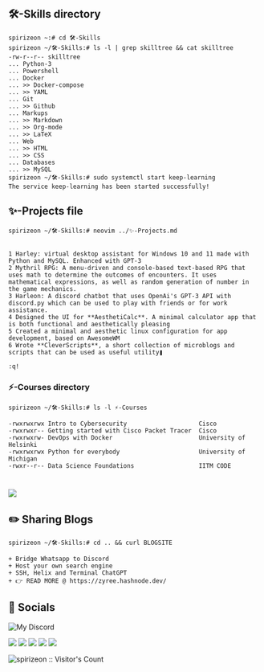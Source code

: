 ## 🛠-Skills directory
```
spirizeon ~:# cd 🛠-Skills
spirizeon ~/🛠-Skills:# ls -l | grep skilltree && cat skilltree
-rw-r--r-- skilltree
... Python-3
... Powershell
... Docker
... >> Docker-compose
... >> YAML
... Git
... >> Github
... Markups
... >> Markdown
... >> Org-mode
... >> LaTeX
... Web
... >> HTML
... >> CSS
... Databases
... >> MySQL
spirizeon ~/🛠-Skills:# sudo systemctl start keep-learning
The service keep-learning has been started successfully!
```

## ✨-Projects file
```
spirizeon ~/🛠-Skills:# neovim ../✨-Projects.md


1 Harley: virtual desktop assistant for Windows 10 and 11 made with Python and MySQL. Enhanced with GPT-3
2 Mythril RPG: A menu-driven and console-based text-based RPG that uses math to determine the outcomes of encounters. It uses mathematical expressions, as well as random generation of number in the game mechanics.
3 Harleon: A discord chatbot that uses OpenAi's GPT-3 API with discord.py which can be used to play with friends or for work assistance.
4 Designed the UI for **AesthetiCalc**. A minimal calculator app that is both functional and aesthetically pleasing
5 Created a minimal and aesthetic linux configuration for app development, based on AwesomeWM
6 Wrote **CleverScripts**, a short collection of microblogs and scripts that can be used as useful utility❚

:q!
```
### ⚡-Courses directory
```
spirizeon ~/🛠-Skills:# ls -l ⚡-Courses

-rwxrwxrwx Intro to Cybersecurity                    Cisco
-rwxrwxr-- Getting started with Cisco Packet Tracer  Cisco
-rwxrwxrw- DevOps with Docker                        University of Helsinki
-rwxrwxrwx Python for everybody                      University of Michigan
-rwxr--r-- Data Science Foundations                  IITM CODE
``` 
#
![](http://github-profile-summary-cards.vercel.app/api/cards/profile-details?username=spirizeon&theme=gruvbox)


## ✏️ Sharing Blogs
```
spirizeon ~/🛠-Skills:# cd .. && curl BLOGSITE

+ Bridge Whatsapp to Discord
+ Host your own search engine
+ SSH, Helix and Terminal ChatGPT
+ 👉 READ MORE @ https://zyree.hashnode.dev/
```

## 🏀 Socials

![My Discord](https://discord-readme-badge.vercel.app/api?id=1031196479337013338)

<a href="https://leetcode.com/Spirizeon/"><img src="https://img.shields.io/badge/LeetCode-000000?style=for-the-badge&logo=LeetCode&logoColor=#d16c06" /></a>
<a href="https://dribbble.com/Zeta"><img src="https://img.shields.io/badge/Dribbble-EA4C89?style=for-the-badge&logo=dribbble&logoColor=white"/></a>
<a href="https://zyree.hashnode.dev"><img src="https://img.shields.io/badge/Hashnode-2962FF?style=for-the-badge&logo=hashnode&logoColor=white)" /></a>
<a href="https://opensea.io/zeta"><img src="https://img.shields.io/badge/OpenSea-%232081E2.svg?style=for-the-badge&logo=opensea&logoColor=white" /></a>
<a href="https://hackerrank.com/spirizeon"><img src="https://img.shields.io/badge/-Hackerrank-2EC866?style=for-the-badge&logo=HackerRank&logoColor=black"/></a>


<img src="https://profile-counter.glitch.me/{spirizeon}/count.svg" alt="spirizeon :: Visitor's Count" />  

